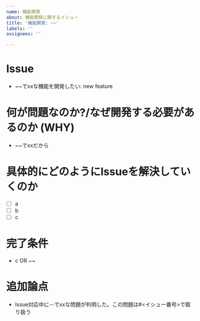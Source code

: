 ```yaml
---
name: 機能開発
about: 機能開発に関するイシュー
title: '機能開発: ~~'
labels: ''
assignees: ''

---
```


# Issue
- ~~でxxな機能を開発したい: new feature

# 何が問題なのか?/なぜ開発する必要があるのか (WHY)
- ~~でxxだから

# 具体的にどのようにIssueを解決していくのか
- [ ] a
- [ ] b
- [ ] c

# 完了条件
- c OR ~~

# 追加論点
- Issue対応中に--でxxな問題が判明した。この問題は#<イシュー番号>で取り扱う
